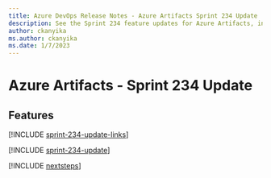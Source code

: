 ```yaml
---
title: Azure DevOps Release Notes - Azure Artifacts Sprint 234 Update
description: See the Sprint 234 feature updates for Azure Artifacts, including next steps.
author: ckanyika
ms.author: ckanyika
ms.date: 1/7/2023
---
```


# Azure Artifacts - Sprint 234 Update

## Features

[!INCLUDE [sprint-234-update-links](../includes/artifacts/sprint-234-update-links.md)]

[!INCLUDE [sprint-234-update](../includes/artifacts/sprint-234-update.md)]

[!INCLUDE [nextsteps](../includes/nextsteps.md)]